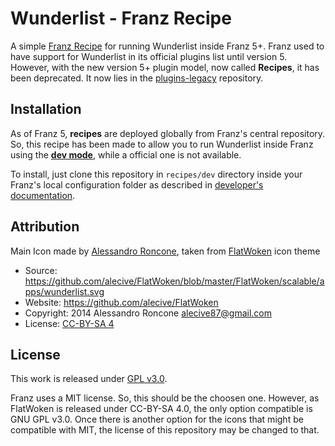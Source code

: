 # Wunderlist - Franz Recipe

A simple [Franz Recipe][franz-plugins] for running Wunderlist inside Franz 5+. Franz used to have support for Wunderlist in its official plugins list until version 5. However, with the new version 5+ plugin model, now called **Recipes**, it has been deprecated. It now lies in the [plugins-legacy][franz-plugins-legacy] repository.

## Installation

As of Franz 5, **recipes** are deployed globally from Franz's central repository. So, this recipe has been made to allow you to run Wunderlist inside Franz using the [**dev mode**][franz-integration], while a official one is not available.

To install, just clone this repository in `recipes/dev` directory inside your Franz's local configuration folder as described in [developer's documentation][franz-plugin-installation].

## Attribution

Main Icon made by [Alessandro Roncone][alessandro-roncone], taken from [FlatWoken][] icon theme
- Source:	https://github.com/alecive/FlatWoken/blob/master/FlatWoken/scalable/apps/wunderlist.svg
- Website: https://github.com/alecive/FlatWoken
- Copyright: 2014  Alessandro Roncone <alecive87@gmail.com>
- License: [CC-BY-SA 4][cc-by-sa-4]

## License

This work is released under [GPL v3.0](LICENSE.md).

Franz uses a MIT license. So, this should be the choosen one. However, as FlatWoken is released under CC-BY-SA 4.0, the only option compatible is GNU GPL v3.0.
Once there is another option for the icons that might be compatible with MIT, the license of this repository may be changed to that.

[franz-plugins]: https://github.com/meetfranz/plugins
[franz-plugins-legacy]: https://github.com/meetfranz/plugins-legacy
[franz-integration]: https://github.com/meetfranz/plugins/blob/master/docs/integration.md
[franz-plugin-installation]: https://github.com/meetfranz/plugins/blob/master/docs/integration.md#installation

[flatwoken]: https://github.com/alecive/FlatWoken
[alessandro-roncone]: https://github.com/alecive
[cc-by-sa-4]: http://creativecommons.org/licenses/by-sa/4.0/
